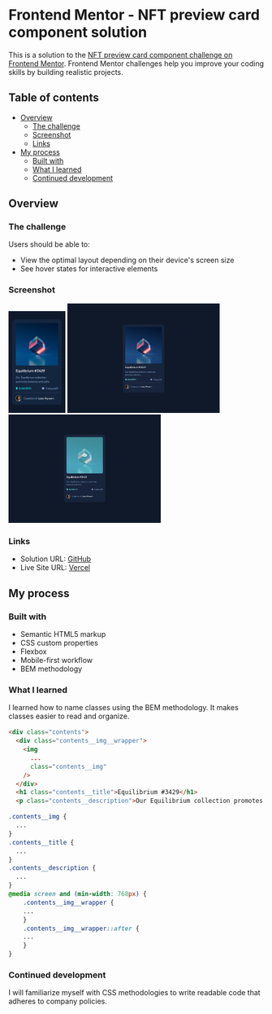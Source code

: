 # Frontend Mentor - NFT preview card component solution

This is a solution to the [NFT preview card component challenge on Frontend Mentor](https://www.frontendmentor.io/challenges/nft-preview-card-component-SbdUL_w0U). Frontend Mentor challenges help you improve your coding skills by building realistic projects. 

## Table of contents

- [Overview](#overview)
  - [The challenge](#the-challenge)
  - [Screenshot](#screenshot)
  - [Links](#links)
- [My process](#my-process)
  - [Built with](#built-with)
  - [What I learned](#what-i-learned)
  - [Continued development](#continued-development)

## Overview

### The challenge

Users should be able to:

- View the optimal layout depending on their device's screen size
- See hover states for interactive elements

### Screenshot

<img src="./images/375px.png" alt="375px" width="auto" height="200">
<img src="./images/1440px.jpeg" alt="1440px" width="300" height="auto">
<img src="./images/1440px-active.jpeg" alt="1440px active" width="300" height="auto">

### Links

- Solution URL: [GitHub](https://github.com/Ayako-Yokoe/nft-preview-card-component-main)
- Live Site URL: [Vercel](https://nft-preview-card-component-puce-theta.vercel.app/)

## My process

### Built with

- Semantic HTML5 markup
- CSS custom properties
- Flexbox
- Mobile-first workflow
- BEM methodology

### What I learned

I learned how to name classes using the BEM methodology. It makes classes easier to read and organize.

```html
<div class="contents">
  <div class="contents__img__wrapper">
    <img
      ...
      class="contents__img"
    />
  </div>
  <h1 class="contents__title">Equilibrium #3429</h1>
  <p class="contents__description">Our Equilibrium collection promotes balance and calm.</p>
```
```css
.contents__img {
  ...
}
.contents__title {
  ...
}
.contents__description {
  ...
}
@media screen and (min-width: 768px) {
	.contents__img__wrapper {
    ...
	}
	.contents__img__wrapper::after {
    ...
	}
}
```

### Continued development

I will familiarize myself with CSS methodologies to write readable code that adheres to company policies.
